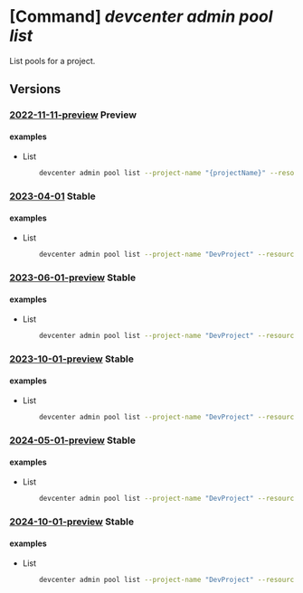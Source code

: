 # [Command] _devcenter admin pool list_

List pools for a project.

## Versions

### [2022-11-11-preview](/Resources/mgmt-plane/L3N1YnNjcmlwdGlvbnMve30vcmVzb3VyY2Vncm91cHMve30vcHJvdmlkZXJzL21pY3Jvc29mdC5kZXZjZW50ZXIvcHJvamVjdHMve30vcG9vbHM=/2022-11-11-preview.xml) **Preview**

<!-- mgmt-plane /subscriptions/{}/resourcegroups/{}/providers/microsoft.devcenter/projects/{}/pools 2022-11-11-preview -->

#### examples

- List
    ```bash
        devcenter admin pool list --project-name "{projectName}" --resource-group "rg1"
    ```

### [2023-04-01](/Resources/mgmt-plane/L3N1YnNjcmlwdGlvbnMve30vcmVzb3VyY2Vncm91cHMve30vcHJvdmlkZXJzL21pY3Jvc29mdC5kZXZjZW50ZXIvcHJvamVjdHMve30vcG9vbHM=/2023-04-01.xml) **Stable**

<!-- mgmt-plane /subscriptions/{}/resourcegroups/{}/providers/microsoft.devcenter/projects/{}/pools 2023-04-01 -->

#### examples

- List
    ```bash
        devcenter admin pool list --project-name "DevProject" --resource-group "rg1"
    ```

### [2023-06-01-preview](/Resources/mgmt-plane/L3N1YnNjcmlwdGlvbnMve30vcmVzb3VyY2Vncm91cHMve30vcHJvdmlkZXJzL21pY3Jvc29mdC5kZXZjZW50ZXIvcHJvamVjdHMve30vcG9vbHM=/2023-06-01-preview.xml) **Stable**

<!-- mgmt-plane /subscriptions/{}/resourcegroups/{}/providers/microsoft.devcenter/projects/{}/pools 2023-06-01-preview -->

#### examples

- List
    ```bash
        devcenter admin pool list --project-name "DevProject" --resource-group "rg1"
    ```

### [2023-10-01-preview](/Resources/mgmt-plane/L3N1YnNjcmlwdGlvbnMve30vcmVzb3VyY2Vncm91cHMve30vcHJvdmlkZXJzL21pY3Jvc29mdC5kZXZjZW50ZXIvcHJvamVjdHMve30vcG9vbHM=/2023-10-01-preview.xml) **Stable**

<!-- mgmt-plane /subscriptions/{}/resourcegroups/{}/providers/microsoft.devcenter/projects/{}/pools 2023-10-01-preview -->

#### examples

- List
    ```bash
        devcenter admin pool list --project-name "DevProject" --resource-group "rg1"
    ```

### [2024-05-01-preview](/Resources/mgmt-plane/L3N1YnNjcmlwdGlvbnMve30vcmVzb3VyY2Vncm91cHMve30vcHJvdmlkZXJzL21pY3Jvc29mdC5kZXZjZW50ZXIvcHJvamVjdHMve30vcG9vbHM=/2024-05-01-preview.xml) **Stable**

<!-- mgmt-plane /subscriptions/{}/resourcegroups/{}/providers/microsoft.devcenter/projects/{}/pools 2024-05-01-preview -->

#### examples

- List
    ```bash
        devcenter admin pool list --project-name "DevProject" --resource-group "rg1"
    ```

### [2024-10-01-preview](/Resources/mgmt-plane/L3N1YnNjcmlwdGlvbnMve30vcmVzb3VyY2Vncm91cHMve30vcHJvdmlkZXJzL21pY3Jvc29mdC5kZXZjZW50ZXIvcHJvamVjdHMve30vcG9vbHM=/2024-10-01-preview.xml) **Stable**

<!-- mgmt-plane /subscriptions/{}/resourcegroups/{}/providers/microsoft.devcenter/projects/{}/pools 2024-10-01-preview -->

#### examples

- List
    ```bash
        devcenter admin pool list --project-name "DevProject" --resource-group "rg1"
    ```
